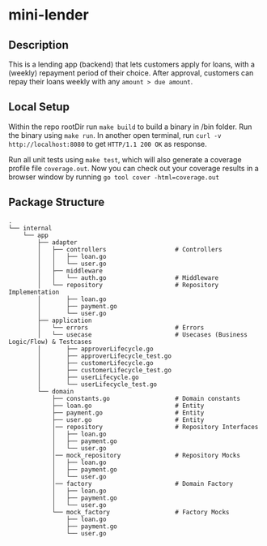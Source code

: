 # mini-lender

## Description

This is a lending app (backend) that lets customers apply for loans, with a (weekly) repayment
period of their choice. After approval, customers can repay their loans weekly with any `amount >
due amount`.

## Local Setup

Within the repo rootDir run `make build` to build a binary in /bin folder. Run the binary
using `make run`. In another open terminal, run `curl -v http://localhost:8080` to get `HTTP/1.1 200 OK` as response.

Run all unit tests using `make test`, which will also generate a coverage profile file `coverage.out`. Now you can check out your coverage results in a browser window by running `go tool cover -html=coverage.out`

## Package Structure

```shell
.
└── internal
    └── app
        ├── adapter
        │   ├── controllers                   # Controllers
        │   │   ├── loan.go
        │   │   └── user.go
        │   ├── middleware
        │   │   └── auth.go                   # Middleware
        │   └── repository                    # Repository Implementation
        │       ├── loan.go
        │       ├── payment.go
        │       └── user.go
        ├── application
        │   └── errors                        # Errors
        │   └── usecase                       # Usecases (Business Logic/Flow) & Testcases
        │       ├── approverLifecycle.go
        │       ├── approverLifecycle_test.go
        │       ├── customerLifecycle.go
        │       ├── customerLifecycle_test.go
        │       ├── userLifecycle.go
        │       └── userLifecycle_test.go
        └── domain
            ├── constants.go                  # Domain constants
            ├── loan.go                       # Entity
            ├── payment.go                    # Entity
            ├── user.go                       # Entity
            │── repository                    # Repository Interfaces
            │   ├── loan.go
            │   ├── payment.go
            │   └── user.go
            │── mock_repository               # Repository Mocks
            │   ├── loan.go
            │   ├── payment.go
            │   └── user.go
            │── factory                       # Domain Factory
            │   ├── loan.go
            │   ├── payment.go
            │   └── user.go
            └── mock_factory                  # Factory Mocks
                ├── loan.go
                ├── payment.go
                └── user.go

```
